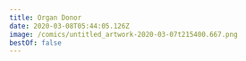 ```yaml
---
title: Organ Donor
date: 2020-03-08T05:44:05.126Z
image: /comics/untitled_artwork-2020-03-07t215400.667.png
bestOf: false
---
```


